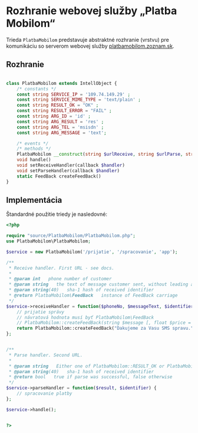 Rozhranie webovej služby „Platba Mobilom“
================================

Trieda <code>PlatbaMobilom</code> predstavuje abstraktné rozhranie (vrstvu) pre komunikáciu 
so serverom webovej služby <a href="http://platbamobilom.zoznam.sk/">platbamobilom.zoznam.sk</a>.


Rozhranie
------------

```php

class PlatbaMobilom extends IntellObject {
	/* constants */
	const string SERVICE_IP = '109.74.149.29' ;
	const string SERVICE_MIME_TYPE = 'text/plain' ;
	const string RESULT_OK = "OK" ;
	const string RESULT_ERROR = "FAIL" ;
	const string ARG_ID = 'id' ;
	const string ARG_RESULT = 'res' ;
	const string ARG_TEL = 'msisdn' ;
	const string ARG_MESSAGE = 'text';

	/* events */	
	/* methods */
	PlatbaMobilom __construct(string $urlReceive, string $urlParse, string $keyword)
	void handle()
	void setReceiveHandler(callback $handler)
	void setParseHandler(callback $handler)
	static FeedBack createFeedBack()
}

```


Implementácia
-----------------

Štandardné použitie triedy je nasledovné:

```php
<?php

require "source/PlatbaMobilom/PlatbaMobilom.php";
use PlatbaMobilom\PlatbaMobilom;

$service = new PlatbaMobilom('/prijatie', '/spracovanie', 'app');

/**
 * Receive handler. First URL - see docs.
 *
 * @param int   phone number of customer
 * @param string   the text of message customer sent, without leading application keyword
 * @param string(40)   sha-1 hash of received identifier
 * @return PlatbaMobilom\FeedBack   instance of FeedBack carriage
 */
$service->receiveHandler = function($phoneNo, $messageText, $identifier) {
	// prijatie správy
	// návratová hodnota musí byť PlatbaMobilom\FeedBack
	// PlatbaMobilom::createFeedBack(string $message [, float $price = 0.0 ])
	return PlatbaMobilom::createFeedBack("Dakujeme za Vasu SMS spravu.");
};


/**
 * Parse handler. Second URL.
 *
 * @param string   Either one of PlatbaMobilom::RESULT_OK or PlatbaMobilom::RESULT_ERROR constants
 * @param string(40)   sha-1 hash of received identifier
 * @return bool   true if parse was successful, false otherwise
 */
$service->parseHandler = function($result, $identifier) {
	// spracovanie platby
};

$service->handle();


?>
```
